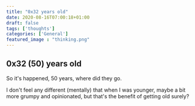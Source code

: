 ```yaml
---
title: "0x32 years old"
date: 2020-08-16T07:00:18+01:00
draft: false
tags: ['thoughts']
categories: ['General']
featured_image : "thinking.png"
---
```


## 0x32 (50) years old

So it's happened, 50 years, where did they go. 

I don't feel any different (mentally) that when I was younger, maybe a bit more grumpy and opinionated, but that's the benefit of getting old surely?

